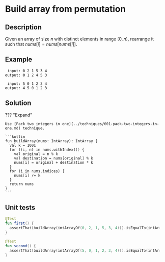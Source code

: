 # Build array from permutation

## Description

Given an array of size $n$ with distinct elements in range $[0, n)$, rearrange it such that $nums[i] = nums[nums[i]]$.

## Example

```
 input: 0 2 1 5 3 4
output: 0 1 2 4 5 3

 input: 5 0 1 2 3 4
output: 4 5 0 1 2 3
```

## Solution

??? "Expand"

    Use [Pack two integers in one](../techniques/001-pack-two-integers-in-one.md) technique.

    ```kotlin
    fun buildArray(nums: IntArray): IntArray {
      val k = 1001
      for ((i, n) in nums.withIndex()) {
        val original = n % k
        val destination = nums[original] % k
        nums[i] = original + destination * k
      }
      for (i in nums.indices) {
        nums[i] /= k
      }
      return nums
    }
    ```

## Unit tests

```kotlin
@Test
fun first() {
  assertThat(buildArray(intArrayOf(0, 2, 1, 5, 3, 4))).isEqualTo(intArrayOf(0, 1, 2, 4, 5, 3))
}

@Test
fun second() {
  assertThat(buildArray(intArrayOf(5, 0, 1, 2, 3, 4))).isEqualTo(intArrayOf(4, 5, 0, 1, 2, 3))
}
```